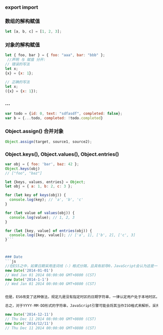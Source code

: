 
###   export  import





### 数组的解构赋值
```js
let [a, b, c] = [1, 2, 3];
```

### 对象的解构赋值

```js
let { foo, bar } = { foo: "aaa", bar: "bbb" };
 //声明 与 赋值 分开:
// 错误的写法
let x;
{x} = {x: 1};

// 正确的写法
let x;
({x} = {x: 1});
```



### ...

```js
var todo = {id: 0, text: "sdfasdf", completed: false};
var b = {...todo, completed: !todo.completed}
```

### Object.assign()  合并对象

```js
Object.assign(target, source1, source2);
```

### Object.keys(), Object.values(), Object.entries()

```js
var obj = { foo: 'bar', baz: 42 };
Object.keys(obj)
// ["foo", "baz"]
```

```js
let {keys, values, entries} = Object;
let obj = { a: 1, b: 2, c: 3 };

for (let key of keys(obj)) {
  console.log(key); // 'a', 'b', 'c'
}

for (let value of values(obj)) {
  console.log(value); // 1, 2, 3
}

for (let [key, value] of entries(obj)) {
  console.log([key, value]); // ['a', 1], ['b', 2], ['c', 3]
}```



### Date
```js
//在ES5之中，如果日期采用连词线（-）格式分隔，且具有前导0，JavaScript会认为这是一个ISO格式的日期字符串，导致返回的时间是以UTC时区计算的。
new Date('2014-01-01')
// Wed Jan 01 2014 08:00:00 GMT+0800 (CST)
new Date('2014-1-1')
// Wed Jan 01 2014 00:00:00 GMT+0800 (CST)


但是，ES6改变了这种做法，规定凡是没有指定时区的日期字符串，一律认定用户处于本地时区。

总之，对于YYYY-MM-DD形式的字符串，JavaScript引擎可能会将其当作ISO格式来解析，采用格林尼治时区作为计时标准；而对于其他格式的日期字符串，一律视为非ISO格式，采用本地时区作为计时标准。

new Date('2014-12-11')
// Thu Dec 11 2014 08:00:00 GMT+0800 (CST)
new Date('2014/12/11')
// Thu Dec 11 2014 00:00:00 GMT+0800 (CST)
```
